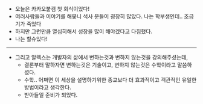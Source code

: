 - 오늘은 카카오붙캠 첫 회식이었다!
- 여러사람들과 이야기를 해봊니 석사 분들이 굉장히 많았다. 나는 학부생인데.. 조금 기가 죽었다
- 하지만 그런만큼 열심히해서 성장을 많이 해야겠다고 다짐했다.
- 나는 할슈있다!
---

- 그리고 알렉스는 개발자의 삶에서 변하는것과 변하지 않는것을 강의해주셨는데,
    - 결론부터 말하자면 변하는것은 기술이고, 변하지 않는것은 수학이라고 말씀하셨다.
    - 수학.. 어쩌면 이 세상을 설명하기위한 종교보다 더 효과적이고 객관적인 유일한 방법이라고 생각한다.
    - 받아들일 준비가 되었다.